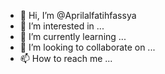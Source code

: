 - 👋 Hi, I’m @Aprilalfatihfassya
- 👀 I’m interested in ...
- 🌱 I’m currently learning ...
- 💞️ I’m looking to collaborate on ...
- 📫 How to reach me ...

<!---
Aprilalfatihfassya/Aprilalfatihfassya is a ✨ special ✨ repository because its `README.md` (this file) appears on your GitHub profile.
You can click the Preview link to take a look at your changes.
--->

